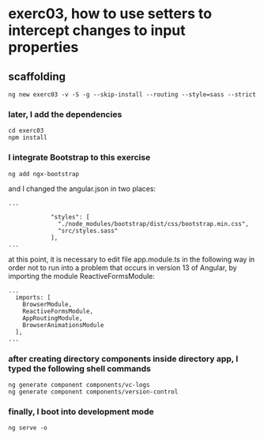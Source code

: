 # exerc03, how to use setters to intercept changes to input properties

## scaffolding

```shell
ng new exerc03 -v -S -g --skip-install --routing --style=sass --strict
```

### later, I add the dependencies

```shell
cd exerc03
npm install
```

### I integrate Bootstrap to this exercise

```shell
ng add ngx-bootstrap
```

and I changed the angular.json in two places:

```text
...

            "styles": [
              "./node_modules/bootstrap/dist/css/bootstrap.min.css",
              "src/styles.sass"
            ],
...
```

at this point, it is necessary to edit file app.module.ts in the following way in order not to run into a problem that occurs in version 13 of Angular, by importing the module ReactiveFormsModule:

```text
...
  imports: [
    BrowserModule,
    ReactiveFormsModule,
    AppRoutingModule,
    BrowserAnimationsModule
  ],
...
```

### after creating directory components inside directory app, I typed the following shell commands

```shell
ng generate component components/vc-logs
ng generate component components/version-control
```

### finally, I boot into development mode

```shell
ng serve -o
```
